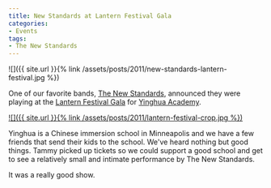 ```yaml
---
title: New Standards at Lantern Festival Gala
categories:
- Events
tags:
- The New Standards
---
```


![]({{ site.url }}{% link /assets/posts/2011/new-standards-lantern-festival.jpg %})

One of our favorite bands, [The New Standards](http://www.thenewstandards.com/), announced they were playing at the [Lantern Festival Gala](http://www.yinghuaacademy.org/gala/) for [Yinghua Academy](http://www.yinghuaacademy.org/).

[![]({{ site.url }}{% link /assets/posts/2011/lantern-festival-crop.jpg %})](http://www.yinghuaacademy.org/gala/)

Yinghua is a Chinese immersion school in Minneapolis and we have a few friends that send their kids to the school. We've heard nothing but good things. Tammy picked up tickets so we could support a good school and get to see a relatively small and intimate performance by The New Standards.

It was a really good show.
